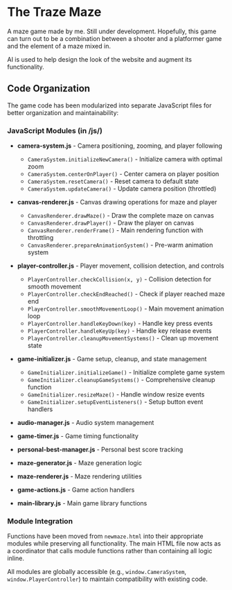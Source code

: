 # The Traze Maze

A maze game made by me. Still under development.
Hopefully, this game can turn out to be a combination between a shooter and a platformer game and the element of a maze mixed in. 

AI is used to help design the look of the website and augment its functionality.

## Code Organization

The game code has been modularized into separate JavaScript files for better organization and maintainability:

### JavaScript Modules (in /js/)

- **camera-system.js** - Camera positioning, zooming, and player following
  - `CameraSystem.initializeNewCamera()` - Initialize camera with optimal zoom
  - `CameraSystem.centerOnPlayer()` - Center camera on player position
  - `CameraSystem.resetCamera()` - Reset camera to default state
  - `CameraSystem.updateCamera()` - Update camera position (throttled)

- **canvas-renderer.js** - Canvas drawing operations for maze and player
  - `CanvasRenderer.drawMaze()` - Draw the complete maze on canvas
  - `CanvasRenderer.drawPlayer()` - Draw the player on canvas
  - `CanvasRenderer.renderFrame()` - Main rendering function with throttling
  - `CanvasRenderer.prepareAnimationSystem()` - Pre-warm animation system

- **player-controller.js** - Player movement, collision detection, and controls
  - `PlayerController.checkCollision(x, y)` - Collision detection for smooth movement
  - `PlayerController.checkEndReached()` - Check if player reached maze end
  - `PlayerController.smoothMovementLoop()` - Main movement animation loop
  - `PlayerController.handleKeyDown(key)` - Handle key press events
  - `PlayerController.handleKeyUp(key)` - Handle key release events
  - `PlayerController.cleanupMovementSystems()` - Clean up movement state

- **game-initializer.js** - Game setup, cleanup, and state management
  - `GameInitializer.initializeGame()` - Initialize complete game system
  - `GameInitializer.cleanupGameSystems()` - Comprehensive cleanup function
  - `GameInitializer.resizeMaze()` - Handle window resize events
  - `GameInitializer.setupEventListeners()` - Setup button event handlers

- **audio-manager.js** - Audio system management
- **game-timer.js** - Game timing functionality
- **personal-best-manager.js** - Personal best score tracking
- **maze-generator.js** - Maze generation logic
- **maze-renderer.js** - Maze rendering utilities
- **game-actions.js** - Game action handlers
- **main-library.js** - Main game library functions

### Module Integration

Functions have been moved from `newmaze.html` into their appropriate modules while preserving all functionality. The main HTML file now acts as a coordinator that calls module functions rather than containing all logic inline.

All modules are globally accessible (e.g., `window.CameraSystem`, `window.PlayerController`) to maintain compatibility with existing code.

